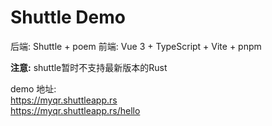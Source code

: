# Shuttle Demo
后端: Shuttle + poem 
前端: Vue 3 + TypeScript + Vite + pnpm

**注意:** shuttle暂时不支持最新版本的Rust

demo 地址:   
<a href="https://myqr.shuttleapp.rs" target="_blank">https://myqr.shuttleapp.rs</a>  
<a href="https://myqr.shuttleapp.rs/hello" target="_blank">https://myqr.shuttleapp.rs/hello</a>